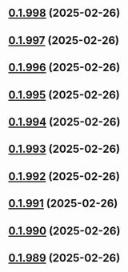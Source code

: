 ## [0.1.998](https://github.com/binary-braids/terraform-oracle/compare/v0.1.997...v0.1.998) (2025-02-26)



## [0.1.997](https://github.com/binary-braids/terraform-oracle/compare/v0.1.996...v0.1.997) (2025-02-26)



## [0.1.996](https://github.com/binary-braids/terraform-oracle/compare/v0.1.995...v0.1.996) (2025-02-26)



## [0.1.995](https://github.com/binary-braids/terraform-oracle/compare/v0.1.994...v0.1.995) (2025-02-26)



## [0.1.994](https://github.com/binary-braids/terraform-oracle/compare/v0.1.993...v0.1.994) (2025-02-26)



## [0.1.993](https://github.com/binary-braids/terraform-oracle/compare/v0.1.992...v0.1.993) (2025-02-26)



## [0.1.992](https://github.com/binary-braids/terraform-oracle/compare/v0.1.991...v0.1.992) (2025-02-26)



## [0.1.991](https://github.com/binary-braids/terraform-oracle/compare/v0.1.990...v0.1.991) (2025-02-26)



## [0.1.990](https://github.com/binary-braids/terraform-oracle/compare/v0.1.989...v0.1.990) (2025-02-26)



## [0.1.989](https://github.com/binary-braids/terraform-oracle/compare/v0.1.988...v0.1.989) (2025-02-26)



